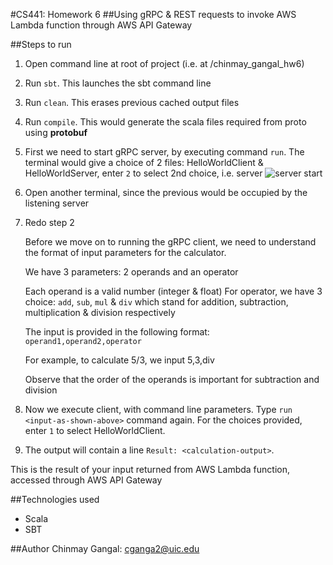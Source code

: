#CS441: Homework 6
##Using gRPC & REST requests to invoke AWS Lambda function through AWS API Gateway

##Steps to run

1. Open command line at root of project (i.e. at /chinmay_gangal_hw6)
2. Run `sbt`. This launches the sbt command line
3. Run `clean`. This erases previous cached output files
4. Run `compile`. This would generate the scala files required from proto using **protobuf**
5. First we need to start gRPC server, by executing command `run`. The terminal would give a choice of 2 files: HelloWorldClient & HelloWorldServer, enter `2` to select 2nd choice, i.e. server
	![server start](./screemshots/server_start.png)
6. Open another terminal, since the previous would be occupied by the listening server
7. Redo step 2

	
	Before we move on to running the gRPC client, we need to understand the format of input parameters for the calculator.
	
	We have 3 parameters: 2 operands and an operator
	
	Each operand is a valid number (integer & float)
	For operator, we have 3 choice: `add`, `sub`, `mul` & `div` which stand for addition, subtraction, multiplication & division respectively
	
	The input is provided in the following format: `operand1,operand2,operator`
	
	For example, to calculate 5/3, we input 5,3,div

	Observe that the order of the operands is important for subtraction and division

8. Now we execute client, with command line parameters. Type `run <input-as-shown-above>` command again. For the choices provided, enter `1` to select HelloWorldClient.
9. The output will contain a line `Result: <calculation-output>`. 

This is the result of your input returned from AWS Lambda function, accessed through AWS API Gateway

##Technologies used
- Scala
- SBT

##Author
Chinmay Gangal: cganga2@uic.edu